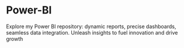 # Power-BI
Explore my Power BI repository: dynamic reports, precise dashboards, seamless data integration. Unleash insights to fuel innovation and drive growth
